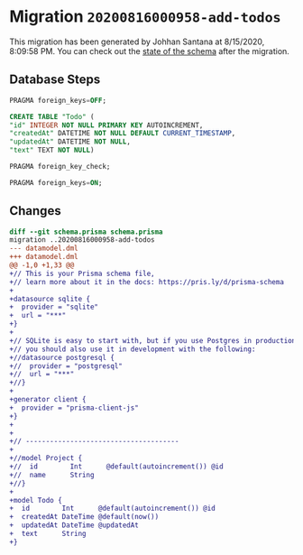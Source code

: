 # Migration `20200816000958-add-todos`

This migration has been generated by Johhan Santana at 8/15/2020, 8:09:58 PM.
You can check out the [state of the schema](./schema.prisma) after the migration.

## Database Steps

```sql
PRAGMA foreign_keys=OFF;

CREATE TABLE "Todo" (
"id" INTEGER NOT NULL PRIMARY KEY AUTOINCREMENT,
"createdAt" DATETIME NOT NULL DEFAULT CURRENT_TIMESTAMP,
"updatedAt" DATETIME NOT NULL,
"text" TEXT NOT NULL)

PRAGMA foreign_key_check;

PRAGMA foreign_keys=ON;
```

## Changes

```diff
diff --git schema.prisma schema.prisma
migration ..20200816000958-add-todos
--- datamodel.dml
+++ datamodel.dml
@@ -1,0 +1,33 @@
+// This is your Prisma schema file,
+// learn more about it in the docs: https://pris.ly/d/prisma-schema
+
+datasource sqlite {
+  provider = "sqlite"
+  url = "***"
+}
+
+// SQLite is easy to start with, but if you use Postgres in production
+// you should also use it in development with the following:
+//datasource postgresql {
+//  provider = "postgresql"
+//  url = "***"
+//}
+
+generator client {
+  provider = "prisma-client-js"
+}
+
+
+// --------------------------------------
+
+//model Project {
+//  id        Int      @default(autoincrement()) @id
+//  name      String
+//}
+
+model Todo {
+  id        Int      @default(autoincrement()) @id
+  createdAt DateTime @default(now())
+  updatedAt DateTime @updatedAt
+  text      String   
+}
```


